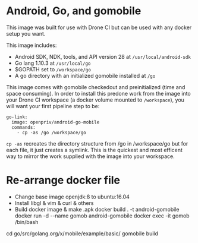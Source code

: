 # Android, Go, and gomobile

This image was built for use with Drone CI but can be used with any docker setup you want.

This image includes:

- Android SDK, NDK, tools, and API version 28 at `/usr/local/android-sdk`
- Go lang 1.10.3 at `/usr/local/go`
- $GOPATH set to `/workspace/go`
- A go directory with an initialized gomobile installed at `/go`

This image comes with gomobile checkedout and preinitialized (time and space consuming). In order to install this predone work from the image into your Drone CI workspace (a docker volume mounted to `/workspace`), you will want your first pipeline step to be:

    go-link:
      image: openpriv/android-go-mobile
      commands:
        - cp -as /go /workspace/go

`cp -as` recreates the directory structure from /go in /workspace/go but for each file, it just creates a symlink. This is the quickest and most efficent way to mirror the work supplied with the image into your workspace.

# Re-arrange docker file

- Change base image openjdk:8 to ubuntu:16.04
- Install libgl & vim & curl & others
- Build docker image & make .apk
 docker build .  -t android-gomobile
 docker run -d --name gomob android-gomobile
 docker exec -it gomob /bin/bash

 cd go/src/golang.org/x/mobile/example/basic/
 gomobile build
